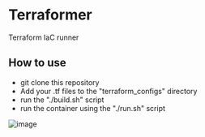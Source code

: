 # Terraformer
Terraform IaC runner

## How to use
- git clone this repository
- Add your .tf files to the "terraform_configs" directory
- run the "./build.sh" script
- run the container using the "./run.sh" script

![image](https://github.com/blairjames/terraformer/assets/32350627/f4de448f-f4cf-4643-849a-956b590f6643)
